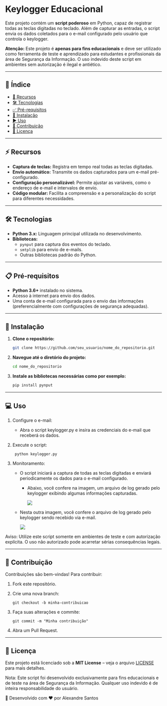 # Keylogger Educacional

Este projeto contém um **script poderoso** em Python, capaz de registrar todas as teclas digitadas no teclado. Além de capturar as entradas, o script envia os dados coletados para o e-mail configurado pelo usuário que controla o keylogger.

**Atenção:** Este projeto é **apenas para fins educacionais** e deve ser utilizado como ferramenta de teste e aprendizado para estudantes e profissionais da área de Segurança da Informação. O uso indevido deste script em ambientes sem autorização é ilegal e antiético.

---

## 📌 Índice
- [🚀 Recursos](#-recursos)
- [🛠 Tecnologias](#-tecnologias)
- [✅ Pré-requisitos](#-pré-requisitos)
- [💾 Instalação](#-instalação)
- [▶️ Uso](#-uso)
- [🤝 Contribuição](#-contribuição)
- [📄 Licença](#-licença)

---

## ⚡ Recursos
- **Captura de teclas:** Registra em tempo real todas as teclas digitadas.
- **Envio automático:** Transmite os dados capturados para um e-mail pré-configurado.
- **Configuração personalizável:** Permite ajustar as variáveis, como o endereço de e-mail e intervalos de envio.
- **Código modular:** Facilita a compreensão e a personalização do script para diferentes necessidades.

---

## 🛠 Tecnologias
- **Python 3.x:** Linguagem principal utilizada no desenvolvimento.
- **Bibliotecas:**
  - `pynput` para captura dos eventos do teclado.
  - `smtplib` para envio de e-mails.
  - Outras bibliotecas padrão do Python.

---

## 📋 Pré-requisitos
- **Python 3.6+** instalado no sistema.
- Acesso à internet para envio dos dados.
- Uma conta de e-mail configurada para o envio das informações (preferencialmente com configurações de segurança adequadas).

---

## 🔧 Instalação
1. **Clone o repositório:**
   ```bash
   git clone https://github.com/seu_usuario/nome_do_repositorio.git

2. **Navegue até o diretório do projeto:**
   ```bash
   cd nome_do_repositorio

3. **Instale as bibliotecas necessárias como por exemplo:**

     ```bash
     pip install pynput
     ```

---

## 💻 Uso  
1. Configure o e-mail:

   - Abra o script keylogger.py e insira as credenciais do e-mail que receberá os dados.
     
2. Execute o script:

     ```
      python keylogger.py
    ```

3. Monitoramento:

   - O script iniciará a captura de todas as teclas digitadas e enviará periodicamente os dados para o e-mail configurado.

       - Abaixo, você confere na imagem, um arquivo de log gerado pelo keylogger exibindo algumas informações capturadas.

         <img src = "https://github.com/allesantos/allesantos/blob/main/imagens/arquivo-de-log.png">  

   - Nesta outra imagem, você confere o arquivo de log gerado pelo keylogger sendo recebido via e-mail.

        <img src = "https://github.com/allesantos/allesantos/blob/main/imagens/email.png">

Aviso: Utilize este script somente em ambientes de teste e com autorização explícita. O uso não autorizado pode acarretar sérias consequências legais.

---

## 🤝 Contribuição
Contribuições são bem-vindas! Para contribuir:

1. Fork este repositório.
2. Crie uma nova branch:

    ```
    git checkout -b minha-contribuicao
    ```

3. Faça suas alterações e commite:

    ```
    git commit -m "Minha contribuição"
    ```

4. Abra um Pull Request.

---

## 📜 Licença
Este projeto está licenciado sob a **MIT License** – veja o arquivo [LICENSE](LICENSE) para mais detalhes.

Nota: Este script foi desenvolvido exclusivamente para fins educacionais e de teste na área de Segurança da Informação. Qualquer uso indevido é de inteira responsabilidade do usuário.

📌 Desenvolvido com ❤️ por Alexandre Santos
